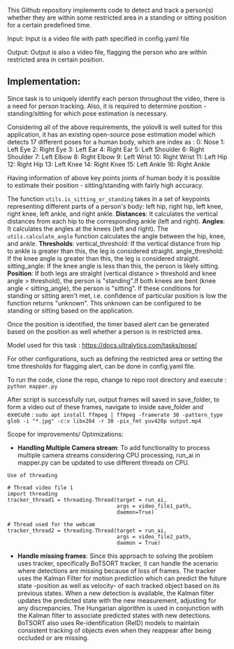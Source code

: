 This Github repository implements code to detect and track a person(s) whether they are within some restricted area in a standing or sitting position for a certain predefined time.

Input: Input is a video file with path specified in config.yaml file

Output: Output is also a video file, flagging the person who are within restricted area in certain position.

## Implementation:

Since task is to uniquely identify each person throughout the video, there is a need for person tracking. Also, it is required to determine position - standing/sitting for which pose estimation is necessary.

Considering all of the above requirements, the yolov8 is well suited for this application, it has an existing open-source pose estimation model which detects 17 different poses for a human body, which are index as : 0: Nose 1: Left Eye 2: Right Eye 3: Left Ear 4: Right Ear 5: Left Shoulder 6: Right Shoulder 7: Left Elbow 8: Right Elbow 9: Left Wrist 10: Right Wrist 11: Left Hip 12: Right Hip 13: Left Knee 14: Right Knee 15: Left Ankle 16: Right Ankle

Having information of above key points joints of human body it is possible to estimate their position - sitting/standing with fairly high accuracy.

The function ```utils.is_sitting_or_standing``` takes in a set of keypoints representing different parts of a person's body: left hip, right hip, left knee, right knee, left ankle, and right ankle. 
**Distances**: It calculates the vertical distances from each hip to the corresponding ankle (left and right). 
**Angles**: It calculates the angles at the knees (left and right). The ```utils.calculate_angle``` function calculates the angle between the hip, knee, and ankle.
**Thresholds**: vertical_threshold: If the vertical distance from hip to ankle is greater than this, the leg is considered straight. angle_threshold: If the knee angle is greater than this, the leg is considered straight. sitting_angle: If the knee angle is less than this, the person is likely sitting.
**Position**: If both legs are straight (vertical distance > threshold and knee angle > threshold), the person is "standing".If both knees are bent (knee angle < sitting_angle), the person is "sitting". 
If these conditions for standing or sitting aren't met, i.e. confidence of particular position is low the function returns "unknown". This unknown can be configured to be standing or sitting based on the application.

Once the position is identified, the timer based alert can be generated based on the position as well whether a person is in restricted area.

Model used for this task : https://docs.ultralytics.com/tasks/pose/

For other configurations, such as defining the restricted area or setting the time thresholds for flagging alert, can be done in config.yaml file.

To run the code, clone the repo, change to repo root directory and execute : ```python mapper.py```

After script is successfully run, output frames will saved in save_folder, to form a video out of these frames, navigate to inside save_folder and execute : ```sudo apt install ffmpeg | ffmpeg -framerate 30 -pattern_type glob -i "*.jpg" -c:v libx264 -r 30 -pix_fmt yuv420p output.mp4```

Scope for improvements/ Optimizations:
- **Handling Multiple Camera stream**: To add functionality to process multiple camera streams considering CPU processing, run_ai in mapper.py can be updated to use different threads on CPU.
```
Use of threading

# Thread video file 1
import threading
tracker_thread1 = threading.Thread(target = run_ai,
                                   args = video_file1_path,
                                   daemon=True)

# Thread used for the webcam
tracker_thread2 = threading.Thread(target = run_ai,
                                   args = video_file2_path,
                                   daemon = True)
```


-  **Handle missing frames**: Since this approach to solving the problem uses tracker, specifically BoTSORT tracker, it can handle the scenario where detections are missing because of loss of frames. The tracker uses the Kalman Filter for motion prediction which can predict the future state -position as well as velocity- of each tracked object based on its previous states. When a new detection is available, the Kalman filter updates the predicted state with the new measurement, adjusting for any discrepancies. The Hungarian algorithm is used in conjunction with the Kalman filter to associate predicted states with new detections.
BoTSORT also uses Re-identification (ReID) models to maintain consistent tracking of objects even when they reappear after being occluded or are missing.
